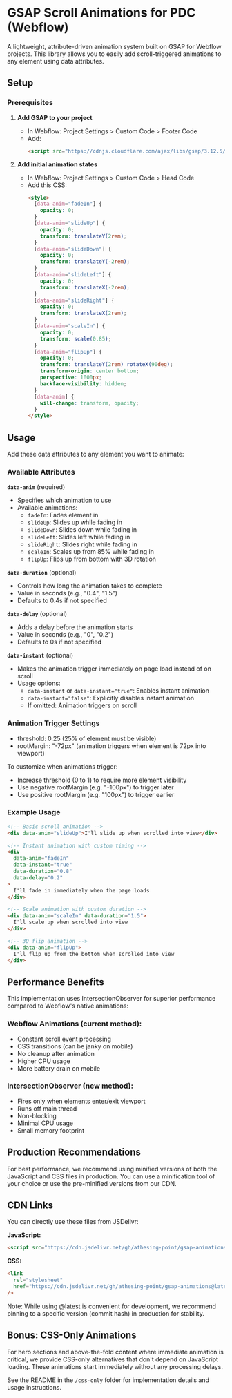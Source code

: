 # GSAP Scroll Animations for PDC (Webflow)

A lightweight, attribute-driven animation system built on GSAP for Webflow projects. This library allows you to easily add scroll-triggered animations to any element using data attributes.

## Setup

### Prerequisites

1. **Add GSAP to your project**

   - In Webflow: Project Settings > Custom Code > Footer Code
   - Add:
     ```html
     <script src="https://cdnjs.cloudflare.com/ajax/libs/gsap/3.12.5/gsap.min.js"></script>
     ```

2. **Add initial animation states**
   - In Webflow: Project Settings > Custom Code > Head Code
   - Add this CSS:
     ```html
     <style>
       [data-anim="fadeIn"] {
         opacity: 0;
       }
       [data-anim="slideUp"] {
         opacity: 0;
         transform: translateY(2rem);
       }
       [data-anim="slideDown"] {
         opacity: 0;
         transform: translateY(-2rem);
       }
       [data-anim="slideLeft"] {
         opacity: 0;
         transform: translateX(-2rem);
       }
       [data-anim="slideRight"] {
         opacity: 0;
         transform: translateX(2rem);
       }
       [data-anim="scaleIn"] {
         opacity: 0;
         transform: scale(0.85);
       }
       [data-anim="flipUp"] {
         opacity: 0;
         transform: translateY(2rem) rotateX(90deg);
         transform-origin: center bottom;
         perspective: 1000px;
         backface-visibility: hidden;
       }
       [data-anim] {
         will-change: transform, opacity;
       }
     </style>
     ```

## Usage

Add these data attributes to any element you want to animate:

### Available Attributes

**`data-anim`** (required)

- Specifies which animation to use
- Available animations:
  - `fadeIn`: Fades element in
  - `slideUp`: Slides up while fading in
  - `slideDown`: Slides down while fading in
  - `slideLeft`: Slides left while fading in
  - `slideRight`: Slides right while fading in
  - `scaleIn`: Scales up from 85% while fading in
  - `flipUp`: Flips up from bottom with 3D rotation

**`data-duration`** (optional)

- Controls how long the animation takes to complete
- Value in seconds (e.g., "0.4", "1.5")
- Defaults to 0.4s if not specified

**`data-delay`** (optional)

- Adds a delay before the animation starts
- Value in seconds (e.g., "0", "0.2")
- Defaults to 0s if not specified

**`data-instant`** (optional)

- Makes the animation trigger immediately on page load instead of on scroll
- Usage options:
  - `data-instant` or `data-instant="true"`: Enables instant animation
  - `data-instant="false"`: Explicitly disables instant animation
  - If omitted: Animation triggers on scroll

### Animation Trigger Settings

- threshold: 0.25 (25% of element must be visible)
- rootMargin: "-72px" (animation triggers when element is 72px into viewport)

To customize when animations trigger:

- Increase threshold (0 to 1) to require more element visibility
- Use negative rootMargin (e.g. "-100px") to trigger later
- Use positive rootMargin (e.g. "100px") to trigger earlier

### Example Usage

```html
<!-- Basic scroll animation -->
<div data-anim="slideUp">I'll slide up when scrolled into view</div>

<!-- Instant animation with custom timing -->
<div
  data-anim="fadeIn"
  data-instant="true"
  data-duration="0.8"
  data-delay="0.2"
>
  I'll fade in immediately when the page loads
</div>

<!-- Scale animation with custom duration -->
<div data-anim="scaleIn" data-duration="1.5">
  I'll scale up when scrolled into view
</div>

<!-- 3D flip animation -->
<div data-anim="flipUp">
  I'll flip up from the bottom when scrolled into view
</div>
```

## Performance Benefits

This implementation uses IntersectionObserver for superior performance compared to Webflow's native animations:

### Webflow Animations (current method):

- Constant scroll event processing
- CSS transitions (can be janky on mobile)
- No cleanup after animation
- Higher CPU usage
- More battery drain on mobile

### IntersectionObserver (new method):

- Fires only when elements enter/exit viewport
- Runs off main thread
- Non-blocking
- Minimal CPU usage
- Small memory footprint

## Production Recommendations

For best performance, we recommend using minified versions of both the JavaScript and CSS files in production. You can use a minification tool of your choice or use the pre-minified versions from our CDN.

## CDN Links

You can directly use these files from JSDelivr:

**JavaScript:**

```html
<script src="https://cdn.jsdelivr.net/gh/athesing-point/gsap-animations@latest/animations.min.js"></script>
```

**CSS:**

```html
<link
  rel="stylesheet"
  href="https://cdn.jsdelivr.net/gh/athesing-point/gsap-animations@latest/animations-initial.min.css"
/>
```

Note: While using @latest is convenient for development, we recommend pinning to a specific version (commit hash) in production for stability.

## Bonus: CSS-Only Animations

For hero sections and above-the-fold content where immediate animation is critical, we provide CSS-only alternatives that don't depend on JavaScript loading. These animations start immediately without any processing delays.

See the README in the `/css-only` folder for implementation details and usage instructions.
